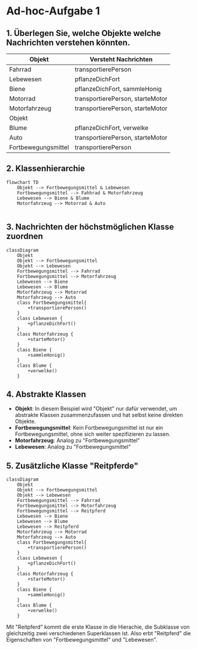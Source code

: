 # Ad-hoc-Aufgabe 1

## 1. Überlegen Sie, welche Objekte welche Nachrichten verstehen könnten.

| Objekt              | Versteht Nachrichten             |
|---------------------|----------------------------------|
| Fahrrad             | transportierePerson              |
| Lebewesen           | pflanzeDichFort                  |
| Biene               | pflanzeDichFort, sammleHonig     |
| Motorrad            | transportierePerson, starteMotor |
| Motorfahrzeug       | transportierePerson, starteMotor |
| Objekt              |                                  |
| Blume               | pflanzeDichFort, verwelke        |
| Auto                | transportierePerson, starteMotor |
| Fortbewegungsmittel | transportierePerson              |

## 2. Klassenhierarchie

```mermaid
flowchart TD
    Objekt --> Fortbewegungsmittel & Lebewesen
    Fortbewegungsmittel --> Fahhrad & Motorfahrzeug
    Lebewesen --> Biene & Blume
    Motorfahrzeug --> Motorrad & Auto
       
```
## 3. Nachrichten der höchstmöglichen Klasse zuordnen

```mermaid
classDiagram
    Objekt
    Objekt --> Fortbewegungsmittel
    Objekt --> Lebewesen
    Fortbewegungsmittel --> Fahrrad
    Fortbewegungsmittel --> Motorfahrzeug
    Lebewesen --> Biene
    Lebewesen --> Blume
    Motorfahrzeug --> Motorrad
    Motorfahrzeug --> Auto
    class Fortbewegungsmittel{
        +transportierePerson()
    }
    class Lebewesen {
        +pflanzeDichFort()
    }
    class Motorfahrzeug {
        +starteMotor()
    }
    class Biene {
        +sammleHonig()
    }
    class Blume {
        +verwelke()
    }

```
## 4. Abstrakte Klassen

- **Objekt**: In diesem Beispiel wird "Objekt" nur dafür verwendet, um abstrakte Klassen zusammenzufassen und hat selbst keine direkten Objekte.
- **Fortbewegungsmittel**: Kein Fortbewegungsmittel ist nur ein Fortbewegungsmittel, ohne sich weiter spezifizieren zu lassen.
- **Motorfahrzeug**: Analog zu "Fortbewegungsmittel"
- **Lebewesen**: Analog zu "Fortbewegungsmittel"

## 5. Zusätzliche Klasse "Reitpferde"

```mermaid
classDiagram
    Objekt
    Objekt --> Fortbewegungsmittel
    Objekt --> Lebewesen
    Fortbewegungsmittel --> Fahrrad
    Fortbewegungsmittel --> Motorfahrzeug
    Fortbewegungsmittel --> Reitpferd
    Lebewesen --> Biene
    Lebewesen --> Blume
    Lebewesen --> Reitpferd
    Motorfahrzeug --> Motorrad
    Motorfahrzeug --> Auto
    class Fortbewegungsmittel{
        +transportierePerson()
    }
    class Lebewesen {
        +pflanzeDichFort()
    }
    class Motorfahrzeug {
        +starteMotor()
    }
    class Biene {
        +sammleHonig()
    }
    class Blume {
        +verwelke()
    }

```

Mit "Reitpferd" kommt die erste Klasse in die Hierachie, die Subklasse von gleichzeitig zwei verschiedenen Superklassen ist. Also erbt "Reitpferd" die Eigenschaften von "Fortbewegungsmittel" und "Lebewesen".